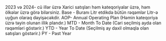 2023 və 2024- cü illər üzrə Xarici satışları həm kateqoriyalar üzrə, həm ölkələr üzrə görə bilərsiniz.
Base - Buranı Litr etdikdə bütün rəqəmlər Litr-ə uyğun olaraq dəyişəcəkdir.
AOP- Annual Operating Plan (Həmin kateqoriya üzrə təyin olunan illik plandır.) 
MTD - Month To Date (Cari seçilmiş ayda olan rəqəmləri göstərir.)
YTD - Year To Date (Seçilmiş ay daxil olmaqla olan satışları göstərir.)
PY - Past Year
